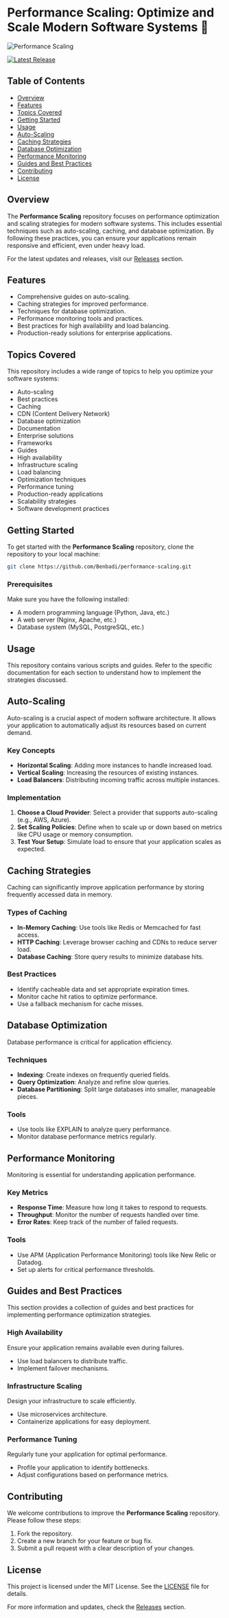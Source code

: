 # Performance Scaling: Optimize and Scale Modern Software Systems 🚀

![Performance Scaling](https://img.shields.io/badge/Performance%20Scaling-Optimize%20and%20Scale-brightgreen)

[![Latest Release](https://img.shields.io/github/v/release/Benbadi/performance-scaling)](https://github.com/Benbadi/performance-scaling/releases)

## Table of Contents

- [Overview](#overview)
- [Features](#features)
- [Topics Covered](#topics-covered)
- [Getting Started](#getting-started)
- [Usage](#usage)
- [Auto-Scaling](#auto-scaling)
- [Caching Strategies](#caching-strategies)
- [Database Optimization](#database-optimization)
- [Performance Monitoring](#performance-monitoring)
- [Guides and Best Practices](#guides-and-best-practices)
- [Contributing](#contributing)
- [License](#license)

## Overview

The **Performance Scaling** repository focuses on performance optimization and scaling strategies for modern software systems. This includes essential techniques such as auto-scaling, caching, and database optimization. By following these practices, you can ensure your applications remain responsive and efficient, even under heavy load.

For the latest updates and releases, visit our [Releases](https://github.com/Benbadi/performance-scaling/releases) section.

## Features

- Comprehensive guides on auto-scaling.
- Caching strategies for improved performance.
- Techniques for database optimization.
- Performance monitoring tools and practices.
- Best practices for high availability and load balancing.
- Production-ready solutions for enterprise applications.

## Topics Covered

This repository includes a wide range of topics to help you optimize your software systems:

- Auto-scaling
- Best practices
- Caching
- CDN (Content Delivery Network)
- Database optimization
- Documentation
- Enterprise solutions
- Frameworks
- Guides
- High availability
- Infrastructure scaling
- Load balancing
- Optimization techniques
- Performance tuning
- Production-ready applications
- Scalability strategies
- Software development practices

## Getting Started

To get started with the **Performance Scaling** repository, clone the repository to your local machine:

```bash
git clone https://github.com/Benbadi/performance-scaling.git
```

### Prerequisites

Make sure you have the following installed:

- A modern programming language (Python, Java, etc.)
- A web server (Nginx, Apache, etc.)
- Database system (MySQL, PostgreSQL, etc.)

## Usage

This repository contains various scripts and guides. Refer to the specific documentation for each section to understand how to implement the strategies discussed.

## Auto-Scaling

Auto-scaling is a crucial aspect of modern software architecture. It allows your application to automatically adjust its resources based on current demand. 

### Key Concepts

- **Horizontal Scaling**: Adding more instances to handle increased load.
- **Vertical Scaling**: Increasing the resources of existing instances.
- **Load Balancers**: Distributing incoming traffic across multiple instances.

### Implementation

1. **Choose a Cloud Provider**: Select a provider that supports auto-scaling (e.g., AWS, Azure).
2. **Set Scaling Policies**: Define when to scale up or down based on metrics like CPU usage or memory consumption.
3. **Test Your Setup**: Simulate load to ensure that your application scales as expected.

## Caching Strategies

Caching can significantly improve application performance by storing frequently accessed data in memory. 

### Types of Caching

- **In-Memory Caching**: Use tools like Redis or Memcached for fast access.
- **HTTP Caching**: Leverage browser caching and CDNs to reduce server load.
- **Database Caching**: Store query results to minimize database hits.

### Best Practices

- Identify cacheable data and set appropriate expiration times.
- Monitor cache hit ratios to optimize performance.
- Use a fallback mechanism for cache misses.

## Database Optimization

Database performance is critical for application efficiency. 

### Techniques

- **Indexing**: Create indexes on frequently queried fields.
- **Query Optimization**: Analyze and refine slow queries.
- **Database Partitioning**: Split large databases into smaller, manageable pieces.

### Tools

- Use tools like EXPLAIN to analyze query performance.
- Monitor database performance metrics regularly.

## Performance Monitoring

Monitoring is essential for understanding application performance. 

### Key Metrics

- **Response Time**: Measure how long it takes to respond to requests.
- **Throughput**: Monitor the number of requests handled over time.
- **Error Rates**: Keep track of the number of failed requests.

### Tools

- Use APM (Application Performance Monitoring) tools like New Relic or Datadog.
- Set up alerts for critical performance thresholds.

## Guides and Best Practices

This section provides a collection of guides and best practices for implementing performance optimization strategies.

### High Availability

Ensure your application remains available even during failures.

- Use load balancers to distribute traffic.
- Implement failover mechanisms.

### Infrastructure Scaling

Design your infrastructure to scale efficiently.

- Use microservices architecture.
- Containerize applications for easy deployment.

### Performance Tuning

Regularly tune your application for optimal performance.

- Profile your application to identify bottlenecks.
- Adjust configurations based on performance metrics.

## Contributing

We welcome contributions to improve the **Performance Scaling** repository. Please follow these steps:

1. Fork the repository.
2. Create a new branch for your feature or bug fix.
3. Submit a pull request with a clear description of your changes.

## License

This project is licensed under the MIT License. See the [LICENSE](LICENSE) file for details.

For more information and updates, check the [Releases](https://github.com/Benbadi/performance-scaling/releases) section.